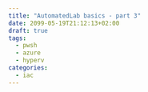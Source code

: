```yaml
---
title: "AutomatedLab basics - part 3"
date: 2099-05-19T21:12:13+02:00
draft: true
tags:
  - pwsh
  - azure
  - hyperv
categories:
  - iac
---
```


